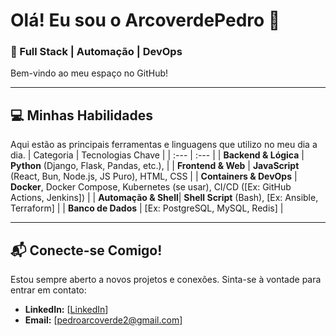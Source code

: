 # Olá! Eu sou o ArcoverdePedro 👋

### 🚀 Full Stack | Automação | DevOps

Bem-vindo ao meu espaço no GitHub!

---

## 💻 Minhas Habilidades

Aqui estão as principais ferramentas e linguagens que utilizo no meu dia a dia.
| Categoria | Tecnologias Chave |
| :--- | :--- |
| **Backend & Lógica** | **Python** (Django, Flask, Pandas, etc.), |
| **Frontend & Web** | **JavaScript** (React, Bun, Node.js, JS Puro), HTML, CSS |
| **Containers & DevOps** | **Docker**, Docker Compose, Kubernetes (se usar), CI/CD ([Ex: GitHub Actions, Jenkins]) |
| **Automação & Shell**| **Shell Script** (Bash), [Ex: Ansible, Terraform] |
| **Banco de Dados** | [Ex: PostgreSQL, MySQL, Redis] |

---

## 📬 Conecte-se Comigo!

Estou sempre aberto a novos projetos e conexões. Sinta-se à vontade para entrar em contato:

* **LinkedIn:** [[LinkedIn](https://www.linkedin.com/in/pedro-arcoverde-938b83236/)]
* **Email:** [pedroarcoverde2@gmail.com]
